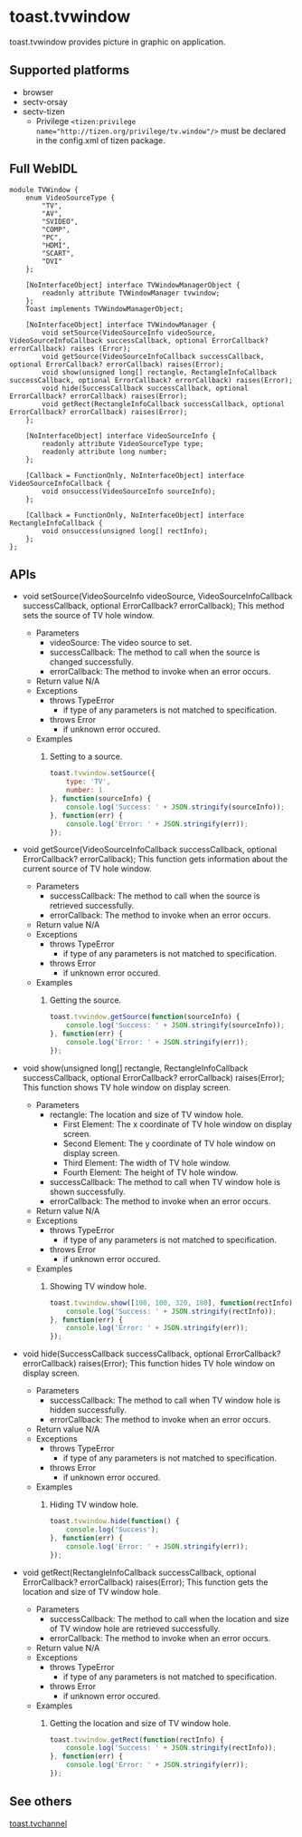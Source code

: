 # toast.tvwindow
toast.tvwindow provides picture in graphic on application.

## Supported platforms
* browser
* sectv-orsay
* sectv-tizen
    - Privilege `<tizen:privilege name="http://tizen.org/privilege/tv.window"/>` must be declared in the config.xml of tizen package.

## Full WebIDL
```WebIDL
module TVWindow {
    enum VideoSourceType {
        "TV",
        "AV",
        "SVIDEO",
        "COMP",
        "PC",
        "HDMI",
        "SCART",
        "DVI"
    };

    [NoInterfaceObject] interface TVWindowManagerObject {
        readonly attribute TVWindowManager tvwindow;
    };
    Toast implements TVWindowManagerObject;

    [NoInterfaceObject] interface TVWindowManager {
        void setSource(VideoSourceInfo videoSource, VideoSourceInfoCallback successCallback, optional ErrorCallback? errorCallback) raises (Error);
        void getSource(VideoSourceInfoCallback successCallback, optional ErrorCallback? errorCallback) raises(Error);
        void show(unsigned long[] rectangle, RectangleInfoCallback successCallback, optional ErrorCallback? errorCallback) raises(Error);
        void hide(SuccessCallback successCallback, optional ErrorCallback? errorCallback) raises(Error);
        void getRect(RectangleInfoCallback successCallback, optional ErrorCallback? errorCallback) raises(Error);
    };

    [NoInterfaceObject] interface VideoSourceInfo {
        readonly attribute VideoSourceType type;
        readonly attribute long number;
    };

    [Callback = FunctionOnly, NoInterfaceObject] interface VideoSourceInfoCallback {
        void onsuccess(VideoSourceInfo sourceInfo);
    };

    [Callback = FunctionOnly, NoInterfaceObject] interface RectangleInfoCallback {
        void onsuccess(unsigned long[] rectInfo);
    };
};
```

## APIs
* void setSource(VideoSourceInfo videoSource, VideoSourceInfoCallback successCallback, optional ErrorCallback? errorCallback);
This method sets the source of TV hole window.
    * Parameters
        - videoSource: The video source to set.
        - successCallback: The method to call when the source is changed successfully.
        - errorCallback: The method to invoke when an error occurs.
    * Return value
        N/A
    * Exceptions
        * throws TypeError
            * if type of any parameters is not matched to specification.
        * throws Error
            * if unknown error occured.
    * Examples
        1. Setting to a source.

            ```js
            toast.tvwindow.setSource({
                type: 'TV',
                number: 1
            }, function(sourceInfo) {
                console.log('Success: ' + JSON.stringify(sourceInfo));
            }, function(err) {
                console.log('Error: ' + JSON.stringify(err));
            });
            ```

* void getSource(VideoSourceInfoCallback successCallback, optional ErrorCallback? errorCallback);
This function gets information about the current source of TV hole window.
    * Parameters
        - successCallback: The method to call when the source is retrieved successfully.
        - errorCallback: The method to invoke when an error occurs.
    * Return value
        N/A
    * Exceptions
        * throws TypeError
            * if type of any parameters is not matched to specification.
        * throws Error
            * if unknown error occured.
    * Examples
        1. Getting the source.

            ```js
            toast.tvwindow.getSource(function(sourceInfo) {
                console.log('Success: ' + JSON.stringify(sourceInfo));
            }, function(err) {
                console.log('Error: ' + JSON.stringify(err));
            });
            ```

* void show(unsigned long[] rectangle, RectangleInfoCallback successCallback, optional ErrorCallback? errorCallback) raises(Error);
This function shows TV hole window on display screen.
    * Parameters
        - rectangle: The location and size of TV window hole.
            - First Element: The x coordinate of TV hole window on display screen.
            - Second Element: The y coordinate of TV hole window on display screen.
            - Third Element: The width of TV hole window.
            - Fourth Element: The height of TV hole window.
        - successCallback: The method to call when TV window hole is shown successfully.
        - errorCallback: The method to invoke when an error occurs.
    * Return value
        N/A
    * Exceptions
        * throws TypeError
            * if type of any parameters is not matched to specification.
        * throws Error
            * if unknown error occured.
    * Examples
        1. Showing TV window hole.

            ```js
            toast.tvwindow.show([100, 100, 320, 180], function(rectInfo) {
                console.log('Success: ' + JSON.stringify(rectInfo));
            }, function(err) {
                console.log('Error: ' + JSON.stringify(err));
            });
            ```

* void hide(SuccessCallback successCallback, optional ErrorCallback? errorCallback) raises(Error);
This function hides TV hole window on display screen.
    * Parameters
        - successCallback: The method to call when TV window hole is hidden successfully.
        - errorCallback: The method to invoke when an error occurs.
    * Return value
        N/A
    * Exceptions
        * throws TypeError
            * if type of any parameters is not matched to specification.
        * throws Error
            * if unknown error occured.
    * Examples
        1. Hiding TV window hole.

            ```js
            toast.tvwindow.hide(function() {
                console.log('Success');
            }, function(err) {
                console.log('Error: ' + JSON.stringify(err));
            });
            ```

* void getRect(RectangleInfoCallback successCallback, optional ErrorCallback? errorCallback) raises(Error);
This function gets the location and size of TV window hole.
    * Parameters
        - successCallback: The method to call when the location and size of TV window hole are retrieved successfully.
        - errorCallback: The method to invoke when an error occurs.
    * Return value
        N/A
    * Exceptions
        * throws TypeError
            * if type of any parameters is not matched to specification.
        * throws Error
            * if unknown error occured.
    * Examples
        1. Getting the location and size of TV window hole.

            ```js
            toast.tvwindow.getRect(function(rectInfo) {
                console.log('Success: ' + JSON.stringify(rectInfo));
            }, function(err) {
                console.log('Error: ' + JSON.stringify(err));
            });
            ```

## See others
[toast.tvchannel](toast.tvchannel.md)
